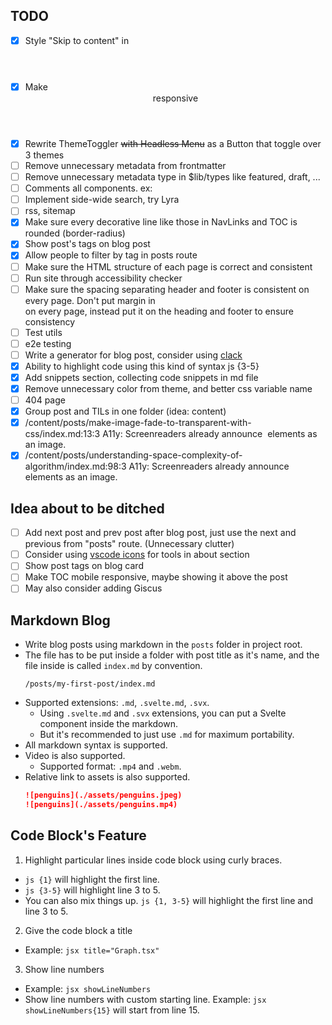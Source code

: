 ## TODO

- [x] Style "Skip to content" in <header>
- [x] Make <header> responsive
- [x] Rewrite ThemeToggler ~~with Headless Menu~~ as a Button that toggle over 3 themes
- [ ] Remove unnecessary metadata from frontmatter
- [ ] Remove unnecessary metadata type in $lib/types like featured, draft, ...
- [ ] Comments all components. ex: <!-- @component Allows you to quickly navigate the hierarchy of headings for the current page. -->
- [ ] Implement side-wide search, try Lyra
- [ ] rss, sitemap
- [x] Make sure every decorative line like those in NavLinks and TOC is rounded (border-radius)
- [x] Show post's tags on blog post
- [x] Allow people to filter by tag in posts route
- [ ] Make sure the HTML structure of each page is correct and consistent
- [ ] Run site through accessibility checker
- [ ] Make sure the spacing separating header and footer is consistent on every page. Don't put margin in <section> on every page, instead put it on the heading and footer to ensure consistency
- [ ] Test utils
- [ ] e2e testing
- [ ] Write a generator for blog post, consider using [clack](https://github.com/natemoo-re/clack)
- [x] Ability to highlight code using this kind of syntax js {3-5}
- [x] Add snippets section, collecting code snippets in md file
- [x] Remove unnecessary color from theme, and better css variable name
- [ ] 404 page
- [x] Group post and TILs in one folder (idea: content)
- [x] /content/posts/make-image-fade-to-transparent-with-css/index.md:13:3 A11y: Screenreaders already announce <img> elements as an image.
- [x] /content/posts/understanding-space-complexity-of-algorithm/index.md:98:3 A11y: Screenreaders already announce <img> elements as an image.

## Idea about to be ditched

- [ ] Add next post and prev post after blog post, just use the next and previous from "posts" route. (Unnecessary clutter)
- [ ] Consider using [vscode icons](https://icones.js.org/collection/vscode-icons) for tools in about section
- [ ] Show post tags on blog card
- [ ] Make TOC mobile responsive, maybe showing it above the post
- [ ] May also consider adding Giscus

## Markdown Blog

- Write blog posts using markdown in the `posts` folder in project root.
- The file has to be put inside a folder with post title as it's name, and the file inside is called `index.md` by convention.
  ```
  /posts/my-first-post/index.md
  ```
- Supported extensions: `.md`, `.svelte.md`, `.svx`.
  - Using `.svelte.md` and `.svx` extensions, you can put a Svelte component inside the markdown.
  - But it's recommended to just use `.md` for maximum portability.
- All markdown syntax is supported.
- Video is also supported.
  - Supported format: `.mp4` and `.webm`.
- Relative link to assets is also supported.
  ```md
  ![penguins](./assets/penguins.jpeg)
  ![penguins](./assets/penguins.mp4)
  ```

## Code Block's Feature

1. Highlight particular lines inside code block using curly braces.

- `js {1}` will highlight the first line.
- `js {3-5}` will highlight line 3 to 5.
- You can also mix things up. `js {1, 3-5}` will highlight the first line and line 3 to 5.

2. Give the code block a title

- Example: `jsx title="Graph.tsx"`

3. Show line numbers

- Example: `jsx showLineNumbers`
- Show line numbers with custom starting line. Example: `jsx showLineNumbers{15}` will start from line 15.
